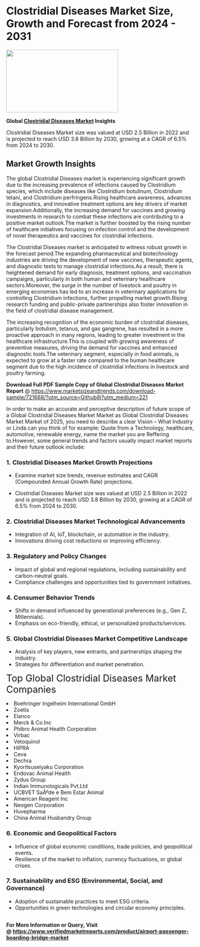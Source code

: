 <H1>Clostridial Diseases Market Size, Growth and Forecast from 2024 - 2031</H1><img class="aligncenter size-medium wp-image-584254" src="https://thirdeyenews.in/wp-content/uploads/2024/09/Global-Market-Research-300x168.jpeg" alt="" width="300" height="168" /><p><strong>Global&nbsp;<a href="https://www.marketsizeandtrends.com/download-sample/721668/?utm_source=Github8j?utm_medium=221">Clostridial Diseases Market</a> Insights</strong></p><p>Clostridial Diseases Market size was valued at USD 2.5 Billion in 2022 and is projected to reach USD 3.8 Billion by 2030, growing at a CAGR of 6.5% from 2024 to 2030.</p><p><h2>Market Growth Insights</h2> <p>The global Clostridial Diseases market is experiencing significant growth due to the increasing prevalence of infections caused by Clostridium species, which include diseases like Clostridium botulinum, Clostridium tetani, and Clostridium perfringens.Rising healthcare awareness, advances in diagnostics, and innovative treatment options are key drivers of market expansion.Additionally, the increasing demand for vaccines and growing investments in research to combat these infections are contributing to a positive market outlook.The market is further boosted by the rising number of healthcare initiatives focusing on infection control and the development of novel therapeutics and vaccines for clostridial infections.</p> <p>The Clostridial Diseases market is anticipated to witness robust growth in the forecast period.The expanding pharmaceutical and biotechnology industries are driving the development of new vaccines, therapeutic agents, and diagnostic tests to manage clostridial infections.As a result, there is heightened demand for early diagnosis, treatment options, and vaccination campaigns, particularly in both human and veterinary healthcare sectors.Moreover, the surge in the number of livestock and poultry in emerging economies has led to an increase in veterinary applications for controlling Clostridium infections, further propelling market growth.Rising research funding and public-private partnerships also foster innovation in the field of clostridial disease management.<p>The increasing recognition of the economic burden of clostridial diseases, particularly botulism, tetanus, and gas gangrene, has resulted in a more proactive approach in many regions, leading to greater investment in the healthcare infrastructure.This is coupled with growing awareness of preventive measures, driving the demand for vaccines and enhanced diagnostic tools.The veterinary segment, especially in food animals, is expected to grow at a faster rate compared to the human healthcare segment due to the high incidence of clostridial infections in livestock and poultry farming.</p> <p><span class=""><strong>Download Full PDF Sample Copy of Global Clostridial Diseases Market Report</strong> @ <a href="https://www.marketsizeandtrends.com/download-sample/721668/?utm_source=Github8j?utm_medium=221" target="_blank">https://www.marketsizeandtrends.com/download-sample/721668/?utm_source=Github8j?utm_medium=221</a></span></p><p>In order to make an accurate and perceptive description of future scope of a Global&nbsp;Clostridial Diseases Market Market as Global&nbsp;Clostridial Diseases Market Market of 2025, you need to describe a clear Vision &ndash; What Industry or Linda can you think of for example: Quote from a Technology, healthcare, automotive, renewable energy, name the market you are Reffering to.However, some general trends and factors usually impact market reports and their future outlook include:</p><h3>1.&nbsp;<strong>Clostridial Diseases Market Growth Projections</strong></h3><ul><li>Examine market size trends, revenue estimates and CAGR (Compounded Annual Growth Rate) projections.</li><li><p>Clostridial Diseases Market size was valued at USD 2.5 Billion in 2022 and is projected to reach USD 3.8 Billion by 2030, growing at a CAGR of 6.5% from 2024 to 2030.</p></li></ul><h3>2.&nbsp;<strong>Clostridial Diseases Market Technological Advancements</strong></h3><ul><li>Integration of AI, IoT, blockchain, or automation in the industry.</li><li>Innovations driving cost reductions or improving efficiency.</li></ul><h3>3.&nbsp;<strong>Regulatory and Policy Changes</strong></h3><ul><li>Impact of global and regional regulations, including sustainability and carbon-neutral goals.</li><li>Compliance challenges and opportunities tied to government initiatives.</li></ul><h3>4.&nbsp;<strong>Consumer Behavior Trends</strong></h3><ul><li>Shifts in demand influenced by generational preferences (e.g., Gen Z, Millennials).</li><li>Emphasis on eco-friendly, ethical, or personalized products/services.</li></ul><h3>5.&nbsp;<strong>Global Clostridial Diseases Market Competitive Landscape</strong></h3><ul><li>Analysis of key players, new entrants, and partnerships shaping the industry.</li><li>Strategies for differentiation and market penetration.</li></ul><p data-pm-slice="1 1 []"><span style="color: inherit; font-family: inherit; font-size: 25px;">Top Global Clostridial Diseases Market Companies</span></p><div class="" data-test-id=""><p><li>Boehringer Ingelheim International GmbH</li><li> Zoetis</li><li> Elanco</li><li> Merck & Co.Inc</li><li> Phibro Animal Health Corporation</li><li> Virbac</li><li> Vetoquinol</li><li> HIPRA</li><li> Ceva</li><li> Dechra</li><li> Kyoritsuseiyaku Corporation</li><li> Endovac Animal Health</li><li> Zydus Group</li><li> Indian Immunologicals Pvt.Ltd</li><li> UCBVET SaÃºde e Bem Estar Animal</li><li> American Reagent Inc</li><li> Neogen Corporation</li><li> Huvepharma</li><li> China Animal Husbandry Group</li></p></div><h3>6.&nbsp;<strong>Economic and Geopolitical Factors</strong></h3><ul><li>Influence of global economic conditions, trade policies, and geopolitical events.</li><li>Resilience of the market to inflation, currency fluctuations, or global crises.</li></ul><h3>7.&nbsp;<strong>Sustainability and ESG (Environmental, Social, and Governance)</strong></h3><ul><li>Adoption of sustainable practices to meet ESG criteria.</li><li>Opportunities in green technologies and circular economy principles.</li></ul><h2><strong style="font-size: 14px;">For More Information or Query, Visit @&nbsp;</strong><a style="background-color: #ffffff; font-size: 14px;" href="https://www.marketsizeandtrends.com/report/clostridial-diseases-market/" target="_blank">https://www.verifiedmarketreports.com/product/airport-passenger-boarding-bridge-market</a></h2>